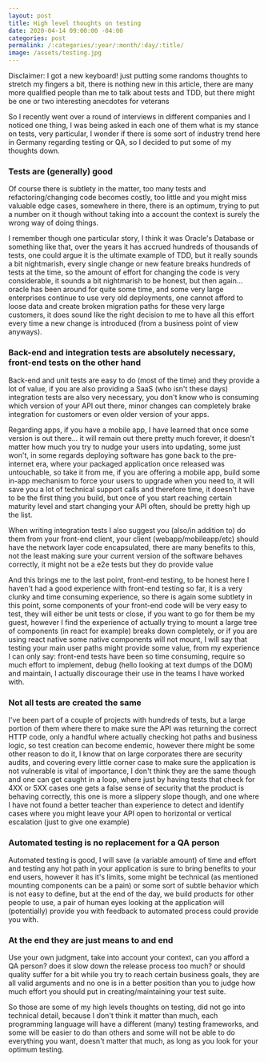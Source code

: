 ```yaml
---
layout: post
title: High level thoughts on testing
date: 2020-04-14 09:00:00 -04:00
categories: post
permalink: /:categories/:year/:month/:day/:title/
image: /assets/testing.jpg
---
```


Disclaimer: I got a new keyboard! just putting some randoms thoughts to stretch my fingers a bit, there is nothing new in this article, there are many more qualified people than me to talk about tests and TDD, but there might be one or two interesting anecdotes for veterans

So I recently went over a round of interviews in different companies and I noticed one thing, I was being asked in each one of them what is my stance on tests, very particular, I wonder if there is some sort of industry trend here in Germany regarding testing or QA, so I decided to put some of my thoughts down.

### Tests are (generally) good

Of course there is subtlety in the matter, too many tests and refactoring/changing code becomes costly, too little and you might miss valuable edge cases, somewhere in there, there is an optimum, trying to put a number on it though without taking into a account the context is surely the wrong way of doing things.

I remember though one particular story, I think it was Oracle's Database or something like that, over the years it has accrued hundreds of thousands of tests, one could argue it is the ultimate example of TDD, but it really sounds a bit nightmarish, every single change or new feature breaks hundreds of tests at the time, so the amount of effort for changing the code is very considerable, it sounds a bit nightmarish to be honest, but then again... oracle has been around for quite some time, and some very large enterprises continue to use very old deployments, one cannot afford to loose data and create broken migration paths for these very large customers, it does sound like the right decision to me to have all this effort every time a new change is introduced (from a business point of view anyways).

### Back-end and integration tests are absolutely necessary, front-end tests on the other hand

Back-end and unit tests are easy to do (most of the time) and they provide a lot of value, if you are also providing a SaaS (who isn't these days) integration tests are also very necessary, you don't know who is consuming which version of your API out there, minor changes can completely brake integration for customers or even older version of your apps.

Regarding apps, if you have a mobile app, I have learned that once some version is out there... it will remain out there pretty much forever, it doesn't matter how much you try to nudge your users into updating, some just won't, in some regards deploying software has gone back to the pre-internet era, where your packaged application once released was untouchable, so take it from me, if you are offering a mobile app, build some in-app mechanism to force your users to upgrade when you need to, it will save you a lot of technical support calls and therefore time, it doesn't have to be the first thing you build, but once of you start reaching certain maturity level and start changing your API often, should be pretty high up the list.

When writing integration tests I also suggest you (also/in addition to) do them from your front-end client, your client (webapp/mobileapp/etc) should have the network layer code encapsulated, there are many benefits to this, not the least making sure your current version of the software behaves correctly, it might not be a e2e tests but they do provide value

And this brings me to the last point, front-end testing, to be honest here I haven't had a good experience with front-end testing so far, it is a very clunky and time consuming experience, so there is again some subtlety in this point, some components of your front-end code will be very easy to test, they will either be unit tests or close, if you want to go for them be my guest, however I find the experience of actually trying to mount a large tree of components (in react for example) breaks down completely, or if you are using react native some native components will not mount, I will say that testing your main user paths might provide some value, from my experience I can only say: front-end tests have been so time consuming, require so much effort to implement, debug (hello looking at text dumps of the DOM) and maintain, I actually discourage their use in the teams I have worked with.

### Not all tests are created the same

I've been part of a couple of projects with hundreds of tests, but a large portion of them where there to make sure the API was returning the correct HTTP code, only a handful where actually checking hot paths and business logic, so test creation can become endemic, however there might be some other reason to do it, I know that on large corporates there are security audits, and covering every little corner case to make sure the application is not vulnerable is vital of importance, I don't think they are the same though and one can get caught in a loop, where just by having tests that check for 4XX or 5XX cases one gets a false sense of security that the product is behaving correctly, this one is more a slippery slope though, and one where I have not found a better teacher than experience to detect and identify cases where you might leave your API open to horizontal or vertical escalation (just to give one example)

### Automated testing is no replacement for a QA person

Automated testing is good, I will save (a variable amount) of time and effort and testing any hot path in your application is sure to bring benefits to your end users, however it has it's limits, some might be technical (as mentioned mounting components can be a pain) or some sort of subtle behavior which is not easy to define, but at the end of the day, we build products for other people to use, a pair of human eyes looking at the application will (potentially) provide you with feedback to automated process could provide you with.

### At the end they are just means to and end

Use your own judgment, take into account your context, can you afford a QA person? does it slow down the release process too much? or should quality suffer for a bit while you try to reach certain business goals, they are all valid arguments and no one is in a better position than you to judge how much effort you should put in creating/maintaining your test suite.

So those are some of my high levels thoughts on testing, did not go into technical detail, because I don't think it matter than much, each programming language will have a different (many) testing frameworks, and some will be easier to do than others and some will not be able to do everything you want, doesn't matter that much, as long as you look for your optimum testing.

